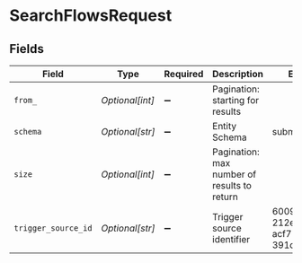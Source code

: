# SearchFlowsRequest


## Fields

| Field                                       | Type                                        | Required                                    | Description                                 | Example                                     |
| ------------------------------------------- | ------------------------------------------- | ------------------------------------------- | ------------------------------------------- | ------------------------------------------- |
| `from_`                                     | *Optional[int]*                             | :heavy_minus_sign:                          | Pagination: starting for results            |                                             |
| `schema`                                    | *Optional[str]*                             | :heavy_minus_sign:                          | Entity Schema                               | submission                                  |
| `size`                                      | *Optional[int]*                             | :heavy_minus_sign:                          | Pagination: max number of results to return |                                             |
| `trigger_source_id`                         | *Optional[str]*                             | :heavy_minus_sign:                          | Trigger source identifier                   | 600945fe-212e-4b97-acf7-391d64648384        |